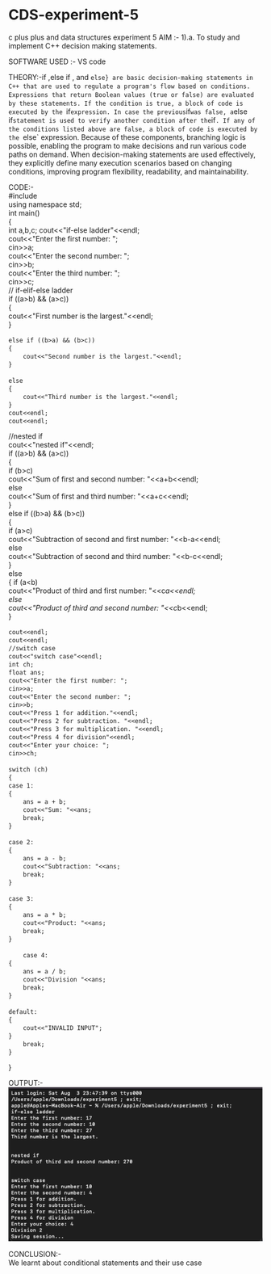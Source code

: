 # CDS-experiment-5
c plus plus and data structures experiment 5
AIM :- 1).a. To study and implement C++ decision making statements.<br>

SOFTWARE USED :- VS code <br>

THEORY:-if ,else if , and `else} are basic decision-making statements in C++ that are used to regulate a program's flow based on conditions. Expressions that return Boolean values (true or false) are evaluated by these statements. If the condition is true, a block of code is executed by the `if` expression. In case the previous `if` was false, a `else if` statement is used to verify another condition after the `if`. If any of the conditions listed above are false, a block of code is executed by the `else` expression. Because of these components, branching logic is possible, enabling the program to make decisions and run various code paths on demand. When decision-making statements are used effectively, they explicitly define many execution scenarios based on changing conditions, improving program flexibility, readability, and maintainability.<br>

CODE:-<br>
#include <iostream><br>
using namespace std;<br>
int main()<br>
{<br>
    int a,b,c;
    cout<<"if-else ladder"<<endl;<br>
    cout<<"Enter the first number: ";<br>
    cin>>a;<br>
    cout<<"Enter the second number: ";<br>
    cin>>b;<br>
    cout<<"Enter the third number: ";<br>
    cin>>c;<br>
// if-elif-else ladder<br>
    if ((a>b) && (a>c))<br>
    {<br>
        cout<<"First number is the largest."<<endl;<br>
    }<br>

    else if ((b>a) && (b>c))
    {
        cout<<"Second number is the largest."<<endl;
    }

    else
    {
        cout<<"Third number is the largest."<<endl;
    }
    cout<<endl;
    cout<<endl;

//nested if<br>
    cout<<"nested if"<<endl;<br>
     if ((a>b) && (a>c))<br>
    {<br>
        if (b>c)<br>
        cout<<"Sum of first and second number: "<<a+b<<endl;<br>
        else<br>
        cout<<"Sum of first and third number: "<<a+c<<endl;<br>
    }<br>
    else if ((b>a) && (b>c))<br>
    {<br>
        if (a>c)<br>
        cout<<"Subtraction of second and first number: "<<b-a<<endl;<br>
        else<br>
        cout<<"Subtraction of second and third number: "<<b-c<<endl;<br>
    }<br>
    else<br>
    {
        if (a<b)<br>
        cout<<"Product of third and first number: "<<c*a<<endl;<br>
        else<br>
        cout<<"Product of third and second number: "<<c*b<<endl;<br>
    }<br>

    cout<<endl;
    cout<<endl;
    //switch case
    cout<<"switch case"<<endl;
    int ch;
    float ans;
    cout<<"Enter the first number: ";
    cin>>a;
    cout<<"Enter the second number: ";
    cin>>b;
    cout<<"Press 1 for addition."<<endl;
    cout<<"Press 2 for subtraction. "<<endl;
    cout<<"Press 3 for multiplication. "<<endl;
    cout<<"Press 4 for division"<<endl;
    cout<<"Enter your choice: ";
    cin>>ch;

    switch (ch)
    {
    case 1:
    {
        ans = a + b;
        cout<<"Sum: "<<ans;
        break;
    }

    case 2:
    {
        ans = a - b;
        cout<<"Subtraction: "<<ans;
        break;
    }
    
    case 3:
    {
        ans = a * b;
        cout<<"Product: "<<ans;
        break;
    }

        case 4:
    {
        ans = a / b;
        cout<<"Division "<<ans;
        break;
    }

    default:
    {
        cout<<"INVALID INPUT";
    }
        break;
    }
}

OUTPUT:-<br>
![exp6](https://github.com/VandanGupte101727/CDS-experiment-5/blob/main/Screenshot%202024-08-04%20at%201.45.55%20PM.png)


CONCLUSION:- <br>
 We learnt about conditional statements and their use case<br>
